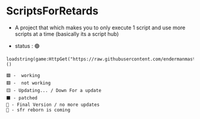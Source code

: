 # ScriptsForRetards
- A project that which makes you to only execute 1 script and use more scripts at a time (basically its a script hub)


- status : 🟢
```
loadstring(game:HttpGet("https://raw.githubusercontent.com/endermanmasterkarakus/ScriptForRetards/main/SFR"))()
```



```
🟩 -  working
🟥 -  not working
🟨 - Updating... / Down For a update
⬛ - patched
🔳 - Final Version / no more updates
🔄 - sfr reborn is coming
```
